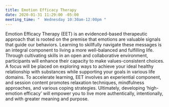```yaml
---
title: Emotion Efficacy Therapy
date: 2020-01-31 11:29:00 -05:00
meeting_time: "  Wednesday 10:30am-12:00pm "
---
```



Emotion Efficacy Therapy (EET) is an evidenced-based therapeutic approach that is rooted on the premise that emotions are valuable signals that guide our behaviors.  Learning to skillfully navigate these messages is an integral component to living a more well-balanced and fulfilling life. Through cultivating skills in an open and collaborative environment, participants will enhance their capacity to make values-consistent choices. A focus will be placed on exploring ways to achieve your ideal healthy relationship with substances while supporting your goals in various life domains. To accelerate learning, EET involves an experiential component, and session content promotes relaxation techniques, mindfulness approaches, and various coping strategies. Ultimately, developing ‘high-emotion efficacy’ will empower you to live more authentically, intentionally, and with greater meaning and purpose. 
